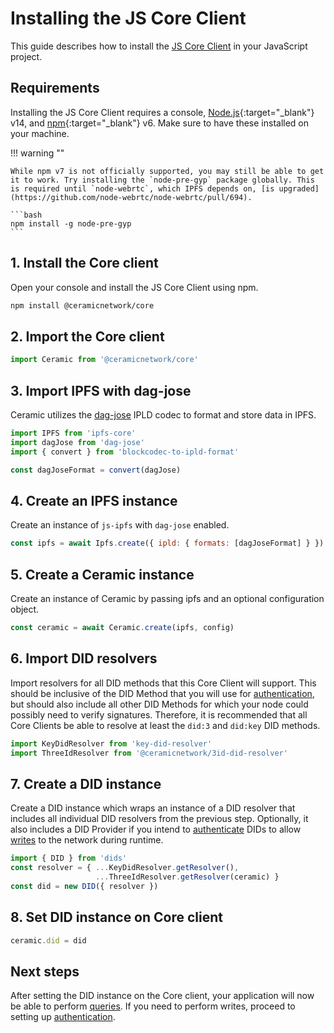# Installing the JS Core Client

This guide describes how to install the [JS Core Client](./installation.md#js-core-client) in your JavaScript project.

## **Requirements**
Installing the JS Core Client requires a console, [Node.js](https://nodejs.org/en/){:target="_blank"} v14, and [npm](https://www.npmjs.com/get-npm){:target="_blank"} v6. Make sure to have these installed on your machine.

!!! warning ""
    
    While npm v7 is not officially supported, you may still be able to get it to work. Try installing the `node-pre-gyp` package globally. This is required until `node-webrtc`, which IPFS depends on, [is upgraded](https://github.com/node-webrtc/node-webrtc/pull/694).
    
    ```bash
    npm install -g node-pre-gyp
    ```

## **1. Install the Core client**
Open your console and install the JS Core Client using npm.

``` bash
npm install @ceramicnetwork/core
```

## **2. Import the Core client**

``` javascript
import Ceramic from '@ceramicnetwork/core'
```

## **3. Import IPFS with dag-jose**
Ceramic utilizes the [dag-jose](../../learn/glossary.md#dagjose) IPLD codec to format and store data in IPFS.

``` javascript
import IPFS from 'ipfs-core'
import dagJose from 'dag-jose'
import { convert } from 'blockcodec-to-ipld-format'

const dagJoseFormat = convert(dagJose)
```

## **4. Create an IPFS instance**
Create an instance of `js-ipfs` with `dag-jose` enabled.

``` javascript
const ipfs = await Ipfs.create({ ipld: { formats: [dagJoseFormat] } })
```

## **5. Create a Ceramic instance**
Create an instance of Ceramic by passing ipfs and an optional configuration object.

``` javascript
const ceramic = await Ceramic.create(ipfs, config)
```

## **6. Import DID resolvers**
Import resolvers for all DID methods that this Core Client will support. This should be inclusive of the DID Method that you will use for [authentication](./authentication.md), but should also include all other DID Methods for which your node could possibly need to verify signatures. Therefore, it is recommended that all Core Clients be able to resolve at least the `did:3` and `did:key` DID methods.


``` javascript
import KeyDidResolver from 'key-did-resolver'
import ThreeIdResolver from '@ceramicnetwork/3id-did-resolver'
```

## **7. Create a DID instance**
Create a DID instance which wraps an instance of a DID resolver that includes all individual DID resolvers from the previous step. Optionally, it also includes a DID Provider if you intend to [authenticate](./authentication.md) DIDs to allow [writes](./writes.md) to the network during runtime.

``` javascript
import { DID } from 'dids'
const resolver = { ...KeyDidResolver.getResolver(),
                   ...ThreeIdResolver.getResolver(ceramic) }
const did = new DID({ resolver })
```

## **8. Set DID instance on Core client**

``` javascript
ceramic.did = did
```

## **Next steps**
After setting the DID instance on the Core client, your application will now be able to perform [queries](./queries.md). If you need to perform writes, proceed to setting up [authentication](./authentication.md).

</br></br></br>
